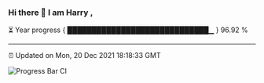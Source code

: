 ### Hi there 👋 I am Harry , 

⏳ Year progress { █████████████████████████████▁ } 96.92 %

---

⏰ Updated on Mon, 20 Dec 2021 18:18:33 GMT

![Progress Bar CI](https://github.com/duykhang68/duykhang68/workflows/Progress%20Bar%20CI/badge.svg)
